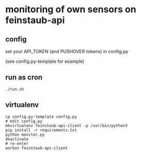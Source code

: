 # monitoring of own sensors on feinstaub-api

## config

set your API_TOKEN (and PUSHOVER tokens) in config.py

(see config.py-template for example)

## run as cron

```
./run.sh
```


## virtualenv

```
cp config.py-template config.py
# edit config.py
mkvirtualenv feinstaub-api-client -p /usr/bin/python3
pip install -r requirements.txt
python monitor.py
deactivate
# re-enter
workon feinstaub-api-client
```


